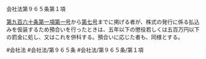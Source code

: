 会社法第９６５条第１項

[第九百六十条第一項第一号](会社法＿＿＿＿第９６０条第１項第１号)から[第七号](会社法＿＿＿＿第９６５条第１項第７号)までに掲げる者が、株式の発行に係る払込みを仮装するため預合いを行ったときは、五年以下の懲役若しくは五百万円以下の罰金に処し、又はこれを併科する。預合いに応じた者も、同様とする。

#会社法
#会社法/第９６５条
#会社法/第９６５条/第１項
